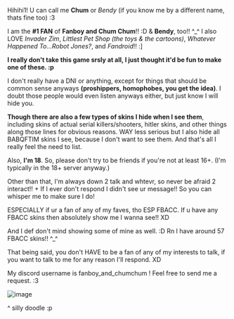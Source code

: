 Hihihi1! 
U can call me **Chum** or *Bendy* (if you know me by a different name, thats fine too) :3

I am the **#1 FAN** of **Fanboy and Chum Chum**!! :D 
& **Bendy**, too!! ^_^ I also LOVE *Invader Zim*, *Littlest Pet Shop (the toys & the cartoons)*, *Whatever Happened To...Robot Jones?*, and *Fandroid*!! :]

**I really don't take this game srsly at all, I just thought it'd be fun to make one of these. :p** 

I don't really have a DNI or anything, except for things that should be common sense anyways **(proshippers, homophobes, you get the idea)**. I doubt those people would even listen anyways either, but just know I will hide you.

**Though there are also a few types of skins I hide when I see them**, including skins of actual serial killers/shooters, hitler skins, and other things along those lines for obvious reasons. WAY less serious but I also hide all BABQFTIM skins I see, because I don't want to see them. And that's all I really feel the need to list.

Also, **I'm 18**. So, please don't try to be friends if you're not at least 16+. (I'm typically in the 18+ server anyway.)


Other than that, I'm always down 2 talk and whtevr, so never be afraid 2 interact!! + If I ever don't respond I didn't see ur message!! So you can whisper me to make sure I do!

ESPECIALLY if ur a fan of any of my faves, tho ESP FBACC. If u have any FBACC skins then absolutely show me I wanna see!! XD 

And I def don't mind showing some of mine as well. :D Rn I have around 57 FBACC skins!! ^_^

That being said, you don't HAVE to be a fan of any of my interests to talk, if you want to talk to me for any reason I'll respond. XD

My discord username is fanboy_and_chumchum ! Feel free to send me a request. :3


![image](https://i.pinimg.com/736x/4d/f9/ee/4df9eed2910fea4ae6446cbc7aa75726.jpg)

^ silly  doodle :p
